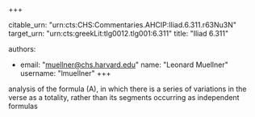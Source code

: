 +++


citable_urn: "urn:cts:CHS:Commentaries.AHCIP:Iliad.6.311.r63Nu3N"
target_urn: "urn:cts:greekLit:tlg0012.tlg001:6.311"
title: "Iliad 6.311"

authors:
- email: "muellner@chs.harvard.edu"
  name: "Leonard Muellner"
  username: "lmuellner"
+++

<p>analysis of the formula (A), in which there is a series of variations in the verse as a totality, rather than its segments occurring as independent formulas</p>